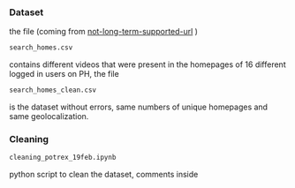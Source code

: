 ### Dataset
the file (coming from [not-long-term-supported-url](https://pornhub.tracking.exposed/api/v2/file/research-home.csv) )
```bash
search_homes.csv
``` 
contains different videos that were present in the homepages of 16 different logged in users on PH, the file 
```bash
search_homes_clean.csv
```
is the dataset without errors, same numbers of unique homepages and same geolocalization.

### Cleaning

```bash
cleaning_potrex_19feb.ipynb
``` 
python script to clean the dataset, comments inside

